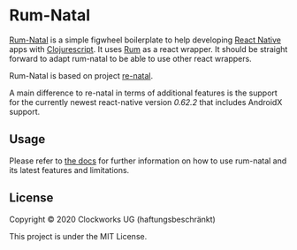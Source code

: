 # Rum-Natal

[Rum-Natal](https://github.com/ClockworksIO/rum-natal) is a simple figwheel boilerplate to help developing [React Native](https://reactnative.dev/) apps with [Clojurescript](https://clojurescript.org/). It uses [Rum](https://github.com/tonsky/rum) as a react wrapper. It should be straight forward to adapt rum-natal to be able to use other react wrappers.

Rum-Natal is based on project [re-natal](https://github.com/drapanjanas/re-natal).

A main difference to re-natal in terms of additional features is the support for the currently newest react-native version _0.62.2_ that includes AndroidX support.

## Usage

Please refer to [the docs](ressources/leiningen/new/rum_natal/rum-natal.md) for further information on how to use rum-natal and its latest features and limitations.

## License

Copyright © 2020 Clockworks UG (haftungsbeschränkt)

This project is under the MIT License.
